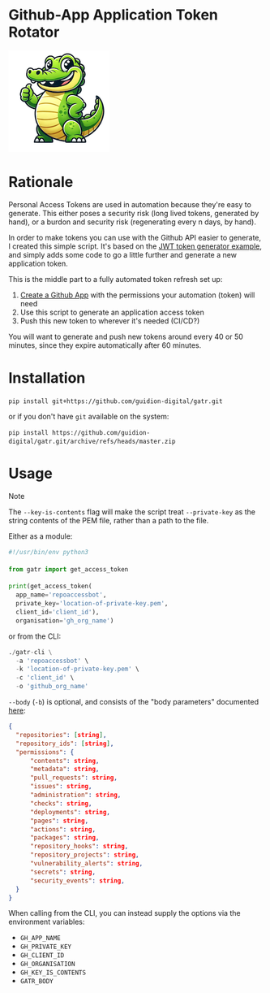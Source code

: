 # Github-App Application Token Rotator

![Gatr](./gatr.png)

# Rationale

Personal Access Tokens are used in automation because they're easy to generate. This either poses a security risk (long lived tokens, generated by hand), or a burdon and security risk (regenerating every n days, by hand).

In order to make tokens you can use with the Github API easier to generate, I created this simple script. It's based on the [JWT token generator example](https://docs.github.com/en/apps/creating-github-apps/authenticating-with-a-github-app/generating-a-json-web-token-jwt-for-a-github-app#example-using-python-to-generate-a-jwt), and simply adds some code to go a little further and generate a new application token.

This is the middle part to a fully automated token refresh set up:

1. [Create a Github App](https://docs.github.com/en/apps/creating-github-apps/registering-a-github-app/registering-a-github-app) with the permissions your automation (token) will need
1. Use this script to generate an application access token
1. Push this new token to wherever it's needed (CI/CD?)

You will want to generate and push new tokens around every 40 or 50 minutes, since they expire automatically after 60 minutes.

# Installation

`pip install git+https://github.com/guidion-digital/gatr.git`

or if you don't have `git` available on the system:

`pip install https://github.com/guidion-digital/gatr.git/archive/refs/heads/master.zip`

# Usage

> [!NOTE]
The `--key-is-contents` flag will make the script treat `--private-key` as the string contents of the PEM file, rather than a path to the file.

Either as a module:

```python
#!/usr/bin/env python3

from gatr import get_access_token

print(get_access_token(
  app_name='repoaccessbot',
  private_key='location-of-private-key.pem',
  client_id='client_id'),
  organisation='gh_org_name')
```

or from the CLI:

```python
./gatr-cli \
  -a 'repoaccessbot' \
  -k 'location-of-private-key.pem' \
  -c 'client_id' \
  -o 'github_org_name'
```

`--body` (`-b`) is optional, and consists of the "body parameters" documented [here](https://docs.github.com/en/rest/apps/apps?apiVersion=2022-11-28#create-an-installation-access-token-for-an-app--parameters):

```json
{
  "repositories": [string],
  "repository_ids": [string],
  "permissions": {
      "contents": string,
      "metadata": string,
      "pull_requests": string,
      "issues": string,
      "administration": string,
      "checks": string,
      "deployments": string,
      "pages": string,
      "actions": string,
      "packages": string,
      "repository_hooks": string,
      "repository_projects": string,
      "vulnerability_alerts": string,
      "secrets": string,
      "security_events": string,
  }
}
```

When calling from the CLI, you can instead supply the options via the environment variables:

- `GH_APP_NAME`
- `GH_PRIVATE_KEY`
- `GH_CLIENT_ID`
- `GH_ORGANISATION`
- `GH_KEY_IS_CONTENTS`
- `GATR_BODY`
